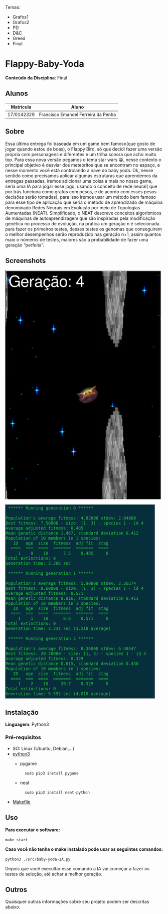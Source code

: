 Temas:
 - Grafos1
 - Grafos2
 - PD
 - D&C
 - Greed
 - Final 
 

 
# Flappy-Baby-Yoda

**Conteúdo da Disciplina**: Final<br>

## Alunos
|Matrícula | Aluno |
| -- | -- |
| 17/0142329  | Francisco Emanoel Ferreira da Penha |


## Sobre 
Essa última entrega foi baseada em um game bem famoso(que gosto de jogar quando estou de boas), o Flappy Bird, só que decidi fazer uma versão própria com personagens e diferentes e um trilha sonora que acho muito top. Para essa nova versão pegamos o tema star wars 😁, nesse contexto o principal objetivo é desviar dos meteoritos que se encontram no espaço, e nesse momento você está controlando a nave do baby yoda. Ok, nesse sentido como precisamos aplicar algumas estruturas que aprendemos da entregas passadas, iremos adicionar uma coisa a mais no nosso game, seria uma IA para jogar esse jogo, usando o conceito de rede neural( que por trás funciona como grafos com pesos, e de acordo com esses pesos decisões serão tomadas), para isso iremos usar um método bem famoso para esse tipo de aplicação que seria o método de  aprendizado de máquina denominado Redes Neurais em Evolução por meio de Topologias Aumentadas (NEAT). Simplificado, o NEAT descreve conceitos algorítmicos de máquinas de autoaprendizagem que são inspiradas pela modificação genética no processo de evolução, na prática um geração n é selecionada para fazer os primeiros testes, desses testes os genomas que conseguirem o melhor desempenhos serão reproduzido nas geração n+1, assim quantos maio o números de testes, maiores são a probabilidade de fazer uma geração “perfeita”.

## Screenshots

![](https://raw.githubusercontent.com/projeto-de-algoritmos/Final-Countdown/master/imgs/image1.png)


![](https://raw.githubusercontent.com/projeto-de-algoritmos/Final-Countdown/master/imgs/image2.png)

## Instalação 
**Linguagem**: Python3<br>

### Pré-requisitos
- SO: Linux (Ubuntu, Debian,...)
- [python3](https://linuxize.com/post/how-to-install-pip-on-ubuntu-18.04/)
    - pygame
    
            sudo pip3 install pygame
    
    - neat

            sudo pip3 install neat-python


- [Makefile](https://zoomadmin.com/HowToInstall/UbuntuPackage/make)
    


## Uso 

**Para executar o software:**
 
``make start``
 
**Caso você não tenha o make instalado pode usar os seguintes comandos:**
 
``python3 ./src/baby-yoda-IA.py``

Depois que você execultar esse comando a IA vai começar a fazer os testes de seleção, até achar a melhor geração.

## Outros 
Quaisquer outras informações sobre seu projeto podem ser descritas abaixo.





